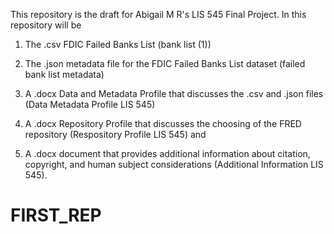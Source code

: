 This repository is the draft for Abigail M R's LIS 545 Final Project.
In this repository will be 

1) The .csv FDIC Failed Banks List (bank list (1))

2) The .json metadata file for the FDIC Failed Banks List dataset (failed bank list metadata)

3) A .docx Data and Metadata Profile that discusses the .csv and .json files (Data Metadata Profile LIS 545)

4) A .docx Repository Profile that discusses the choosing of the FRED repository (Respository Profile LIS 545) and

5) A .docx document that provides additional information about citation, copyright, and human subject considerations (Additional Information LIS 545).
# FIRST_REP
